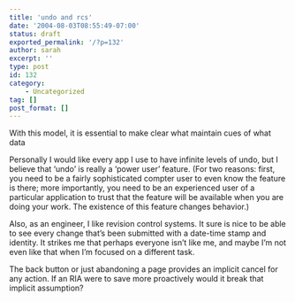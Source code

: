```yaml
---
title: 'undo and rcs'
date: '2004-08-03T08:55:49-07:00'
status: draft
exported_permalink: '/?p=132'
author: sarah
excerpt: ''
type: post
id: 132
category:
    - Uncategorized
tag: []
post_format: []
---
```

With this model, it is essential to make clear what maintain cues of what data

Personally I would like every app I use to have infinite levels of undo, but I believe that ‘undo’ is really a ‘power user’ feature. (For two reasons: first, you need to be a fairly sophisticated compter user to even know the feature is there; more importantly, you need to be an experienced user of a particular application to trust that the feature will be available when you are doing your work. The existence of this feature changes behavior.)

Also, as an engineer, I like revision control systems. It sure is nice to be able to see every change that’s been submitted with a date-time stamp and identity. It strikes me that perhaps everyone isn’t like me, and maybe I’m not even like that when I’m focused on a different task.

The back button or just abandoning a page provides an implicit cancel for any action. If an RIA were to save more proactively would it break that implicit assumption?